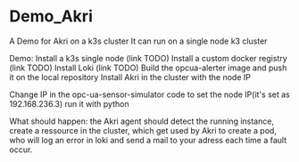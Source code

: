 # Demo_Akri
A Demo for Akri on a k3s cluster
It can run on a single node k3 cluster


Demo:
Install a k3s single node (link TODO)
Install a custom docker registry (link TODO)
Install Loki (link TODO)
Build the opcua-alerter image and push it on the local repository
Install Akri in the cluster with the node IP

Change IP in the opc-ua-sensor-simulator code to set the node IP(it's set as 192.168.236.3)
run it with python


What should happen:
the Akri agent should detect the running instance, create a ressource in the cluster, which get used by Akri to create a pod, who will log an error in loki and send a mail to your adress each time a fault occur.